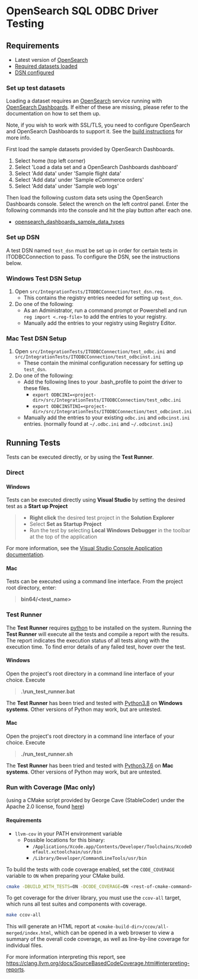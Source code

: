# OpenSearch SQL ODBC Driver Testing

## Requirements

* Latest version of [OpenSearch](https://docs-beta.opensearch.org/docs/install/)
* [Required datasets loaded](#set-up-test-datasets)
* [DSN configured](#set-up-dsn)

### Set up test datasets

Loading a dataset requires an [OpenSearch](https://docs-beta.opensearch.org/docs/install/) service running with [OpenSearch Dashboards](https://docs-beta.opensearch.org/docs/opensearch-dashboards/). If either of these are missing, please refer to the documentation on how to set them up.

Note, if you wish to work with SSL/TLS, you need to configure OpenSearch and OpenSearch Dashboards to support it. See the [build instructions](./BUILD_INSTRUCTIONS.md) for more info.

First load the sample datasets provided by OpenSearch Dashboards.

1. Select home (top left corner)
2. Select 'Load a data set and a OpenSearch Dashboards dashboard'
3. Select 'Add data' under 'Sample flight data'
4. Select 'Add data' under 'Sample eCommerce orders'
5. Select 'Add data' under 'Sample web logs'

Then load the following custom data sets using the OpenSearch Dashboards console.
Select the wrench on the left control panel. Enter the following commands into the console and hit the play button after each one.

* [opensearch_dashboards_sample_data_types](datasets/opensearch_dashboards_sample_data_types.md)

### Set up DSN

A test DSN named `test_dsn` must be set up in order for certain tests in ITODBCConnection to pass. To configure the DSN, see the instructions below.

### Windows Test DSN Setup

1. Open `src/IntegrationTests/ITODBCConnection/test_dsn.reg`.
   * This contains the registry entries needed for setting up `test_dsn`.
2. Do one of the following:
   * As an Administrator, run a command prompt or Powershell and run `reg import <.reg-file>` to add the entries to your registry.
   * Manually add the entries to your registry using Registry Editor.

### Mac Test DSN Setup

1. Open `src/IntegrationTests/ITODBCConnection/test_odbc.ini` and `src/IntegrationTests/ITODBCConnection/test_odbcinst.ini`
   * These contain the minimal configuration necessary for setting up `test_dsn`.
2. Do one of the following:
   * Add the following lines to your .bash_profile to point the driver to these files.
      * `export ODBCINI=<project-dir>/src/IntegrationTests/ITODBCConnection/test_odbc.ini`
      * `export ODBCINSTINI=<project-dir>/src/IntegrationTests/ITODBCConnection/test_odbcinst.ini`
   * Manually add the entries to your existing `odbc.ini` and `odbcinst.ini` entries. (normally found at `~/.odbc.ini` and `~/.odbcinst.ini`)

## Running Tests
Tests can be executed directly, or by using the **Test Runner**.

### Direct

#### Windows

Tests can be executed directly using **Visual Studio** by setting the desired test as a **Start up Project**

>* **Right click** the desired test project in the **Solution Explorer**
>* Select **Set as Startup Project**
>* Run the test by selecting **Local Windows Debugger** in the toolbar at the top of the application

For more information, see the [Visual Studio Console Application documentation](https://docs.microsoft.com/en-us/cpp/build/vscpp-step-2-build?view=vs-2019).

#### Mac

Tests can be executed using a command line interface. From the project root directory, enter:
> **bin64/<test_name>**

### Test Runner

The **Test Runner** requires [python](https://wiki.python.org/moin/BeginnersGuide/Download) to be installed on the system. Running the **Test Runner** will execute all the tests and compile a report with the results. The report indicates the execution status of all tests along with the execution time. To find error details of any failed test, hover over the test.

#### Windows

Open the project's root directory in a command line interface of your choice. Execute
>**.\run_test_runner.bat**

The **Test Runner** has been tried and tested with [Python3.8](https://www.python.org/downloads/release/python-380/) on **Windows systems**. Other versions of Python may work, but are untested.

#### Mac

Open the project's root directory in a command line interface of your choice. Execute
>**./run_test_runner.sh**

The **Test Runner** has been tried and tested with [Python3.7.6](https://www.python.org/downloads/release/python-376/) on **Mac systems**. Other versions of Python may work, but are untested.

### Run with Coverage (Mac only)

(using a CMake script provided by George Cave (StableCoder) under the Apache 2.0 license, found [here](https://github.com/StableCoder/cmake-scripts/blob/master/code-coverage.cmake))

#### Requirements
* `llvm-cov` in your PATH environment variable
   * Possible locations for this binary:
      * `/Applications/Xcode.app/Contents/Developer/Toolchains/XcodeDefault.xctoolchain/usr/bin`
      * `/Library/Developer/CommandLineTools/usr/bin`

To build the tests with code coverage enabled, set the `CODE_COVERAGE` variable to `ON` when preparing your CMake build.
```bash
cmake -DBUILD_WITH_TESTS=ON -DCODE_COVERAGE=ON <rest-of-cmake-command>
```

To get coverage for the driver library, you must use the `ccov-all` target, which runs all test suites and components with coverage.
```bash
make ccov-all
```

This will generate an HTML report at `<cmake-build-dir>/ccov/all-merged/index.html`, which can be opened in a web browser to view a summary of the overall code coverage, as well as line-by-line coverage for individual files.

For more information interpreting this report, see https://clang.llvm.org/docs/SourceBasedCodeCoverage.html#interpreting-reports.

